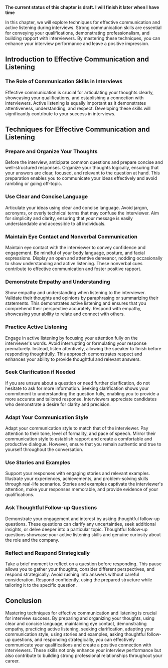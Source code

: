**The current status of this chapter is draft. I will finish it later when I have time**

In this chapter, we will explore techniques for effective communication and active listening during interviews. Strong communication skills are essential for conveying your qualifications, demonstrating professionalism, and building rapport with interviewers. By mastering these techniques, you can enhance your interview performance and leave a positive impression.

Introduction to Effective Communication and Listening
-----------------------------------------------------

### The Role of Communication Skills in Interviews

Effective communication is crucial for articulating your thoughts clearly, showcasing your qualifications, and establishing a connection with interviewers. Active listening is equally important as it demonstrates attentiveness, understanding, and respect. Developing these skills will significantly contribute to your success in interviews.

Techniques for Effective Communication and Listening
----------------------------------------------------

### Prepare and Organize Your Thoughts

Before the interview, anticipate common questions and prepare concise and well-structured responses. Organize your thoughts logically, ensuring that your answers are clear, focused, and relevant to the question at hand. This preparation enables you to communicate your ideas effectively and avoid rambling or going off-topic.

### Use Clear and Concise Language

Articulate your ideas using clear and concise language. Avoid jargon, acronyms, or overly technical terms that may confuse the interviewer. Aim for simplicity and clarity, ensuring that your message is easily understandable and accessible to all individuals.

### Maintain Eye Contact and Nonverbal Communication

Maintain eye contact with the interviewer to convey confidence and engagement. Be mindful of your body language, posture, and facial expressions. Display an open and attentive demeanor, nodding occasionally to show understanding and active listening. These nonverbal cues contribute to effective communication and foster positive rapport.

### Demonstrate Empathy and Understanding

Show empathy and understanding when listening to the interviewer. Validate their thoughts and opinions by paraphrasing or summarizing their statements. This demonstrates active listening and ensures that you comprehend their perspective accurately. Respond with empathy, showcasing your ability to relate and connect with others.

### Practice Active Listening

Engage in active listening by focusing your attention fully on the interviewer's words. Avoid interrupting or formulating your response prematurely. Instead, listen attentively, allowing the speaker to finish before responding thoughtfully. This approach demonstrates respect and enhances your ability to provide thoughtful and relevant answers.

### Seek Clarification if Needed

If you are unsure about a question or need further clarification, do not hesitate to ask for more information. Seeking clarification shows your commitment to understanding the question fully, enabling you to provide a more accurate and tailored response. Interviewers appreciate candidates who demonstrate a desire for clarity and precision.

### Adapt Your Communication Style

Adapt your communication style to match that of the interviewer. Pay attention to their tone, level of formality, and pace of speech. Mirror their communication style to establish rapport and create a comfortable and productive dialogue. However, ensure that you remain authentic and true to yourself throughout the conversation.

### Use Stories and Examples

Support your responses with engaging stories and relevant examples. Illustrate your experiences, achievements, and problem-solving skills through real-life scenarios. Stories and examples captivate the interviewer's attention, make your responses memorable, and provide evidence of your qualifications.

### Ask Thoughtful Follow-up Questions

Demonstrate your engagement and interest by asking thoughtful follow-up questions. These questions can clarify any uncertainties, seek additional insights, or delve deeper into a particular topic. Thoughtful follow-up questions showcase your active listening skills and genuine curiosity about the role and the company.

### Reflect and Respond Strategically

Take a brief moment to reflect on a question before responding. This pause allows you to gather your thoughts, consider different perspectives, and respond strategically. Avoid rushing into answers without careful consideration. Respond confidently, using the prepared structure while tailoring it to the specific question.

Conclusion
----------

Mastering techniques for effective communication and listening is crucial for interview success. By preparing and organizing your thoughts, using clear and concise language, maintaining eye contact, demonstrating empathy, practicing active listening, seeking clarification, adapting your communication style, using stories and examples, asking thoughtful follow-up questions, and responding strategically, you can effectively communicate your qualifications and create a positive connection with interviewers. These skills not only enhance your interview performance but also contribute to building strong professional relationships throughout your career.

